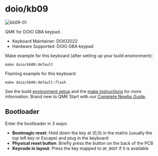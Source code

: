 # doio/kb09

![kb09-01](https://imgur.com/MVKeweC.png)

QMK for DOIO GBA keypad .

* Keyboard Maintainer: DOIO2022
* Hardware Supported: DOIO GBA keypad

Make example for this keyboard (after setting up your build environment):

    make doio/kb09:default

Flashing example for this keyboard:

    make doio/kb09:default:flash

See the build [environment setup](https://docs.qmk.fm/#/getting_started_build_tools) and the [make instructions](https://docs.qmk.fm/#/getting_started_make_guide) for more information. Brand new to QMK Start with our [Complete Newbs Guide](https://docs.qmk.fm/#/newbs).

## Bootloader

Enter the bootloader in 3 ways:

* **Bootmagic reset**: Hold down the key at (0,0) in the matrix (usually the top left key or Escape) and plug in the keyboard
* **Physical reset button**: Briefly press the button on the back of the PCB
* **Keycode in layout**: Press the key mapped to `QK_BOOT` if it is available
